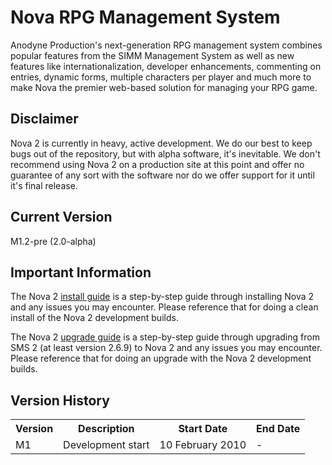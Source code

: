 # Nova RPG Management System

Anodyne Production's next-generation RPG management system combines popular features from the SIMM Management System as well as new features like internationalization, developer enhancements, commenting on entries, dynamic forms, multiple characters per player and much more to make Nova the premier web-based solution for managing your RPG game.

## Disclaimer

Nova 2 is currently in heavy, active development. We do our best to keep bugs out of the repository, but with alpha software, it's inevitable. We don't recommend using Nova 2 on a production site at this point and offer no guarantee of any sort with the software nor do we offer support for it until it's final release.

## Current Version

M1.2-pre (2.0-alpha)

## Important Information

The Nova 2 [install guide](http://docs.anodyne-productions.com/index.php/nova2/overview/install) is a step-by-step guide through installing Nova 2 and any issues you may encounter. Please reference that for doing a clean install of the Nova 2 development builds.

The Nova 2 [upgrade guide](http://docs.anodyne-productions.com/index.php/nova2/overview/upgrade) is a step-by-step guide through upgrading from SMS 2 (at least version 2.6.9) to Nova 2 and any issues you may encounter. Please reference that for doing an upgrade with the Nova 2 development builds.

## Version History

<table>
	<tr>
		<th>Version</th><th>Description</th><th>Start Date</th><th>End Date</th>
	</tr>
	<tr>
		<td>M1</td><td>Development start</td><td>10 February 2010</td><td>-</td>
	</tr>
</table>